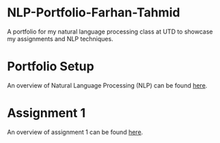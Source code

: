 # NLP-Portfolio-Farhan-Tahmid
 A portfolio for my natural language processing class at UTD to showcase my assignments and NLP techniques.
# Portfolio Setup 
 An overview of Natural Language Processing (NLP) can be found [here](https://github.com/farhanotahmid/NLP-Portfolio-Farhan-Tahmid/blob/main/Overview%20of%20NLP.pdf).
# Assignment 1
 An overview of assignment 1 can be found [here](https://github.com/farhanotahmid/NLP-Portfolio-Farhan-Tahmid/blob/main/Portfolio%20Assignment%201/Overview.pdf).
